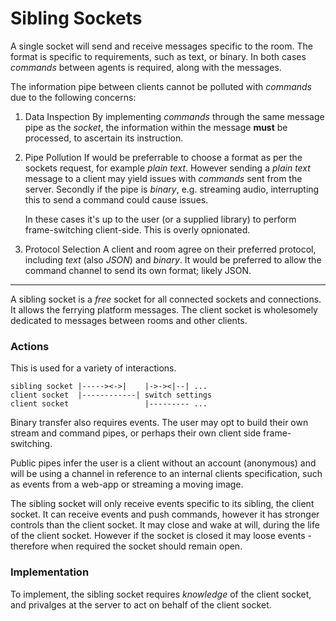# Sibling Sockets

A single socket will send and receive messages specific to the room.
The format is specific to requirements, such as text, or binary.
In both cases _commands_ between agents is required, along with the messages.

The information pipe between clients cannot be polluted with _commands_ due to the following concerns:

1. Data Inspection
   By implementing _commands_ through the same message pipe as the _socket_, the information within the message **must** be processed, to ascertain its instruction.

2. Pipe Pollution
   If would be preferrable to choose a format as per the sockets request, for example _plain text_. However sending a _plain text_ message to a client may yield issues with _commands_ sent from the server. Secondly if the pipe is _binary_, e.g. streaming audio, interrupting this to send a command could cause issues.

   In these cases it's up to the user (or a supplied library) to perform frame-switching client-side. This is overly opnionated.

3. Protocol Selection
   A client and room agree on their preferred protocol, including _text_ (also _JSON_) and _binary_. It would be preferred to allow the command channel to send its own format; likely JSON.


---

A sibling socket is a _free_ socket for all connected sockets and connections. It allows the ferrying platform messages. The client socket is wholesomely dedicated to messages between rooms and other clients.

### Actions

This is used for a variety of interactions.

    sibling socket |-----><->|    |->-><|--| ...
    client socket  |------------| switch settings
    client socket                 |--------- ...

Binary transfer also requires events. The user may opt to build their own stream and command pipes, or perhaps their own client side frame-switching.

Public pipes infer the user is a client without an account (anonymous) and will be using a channel in reference to an internal clients specification, such as events from a web-app or streaming a moving image.

The sibling socket will only receive events specific to its sibling, the client socket.
It can receive events and push commands, however it has stronger controls than the client socket.
It may close and wake at will, during the life of the client socket.
However if the socket is closed it may loose events - therefore when required the socket should remain open.


### Implementation

To implement, the sibling socket requires _knowledge_ of the client socket, and privalges at the server to act on behalf of the client socket.

